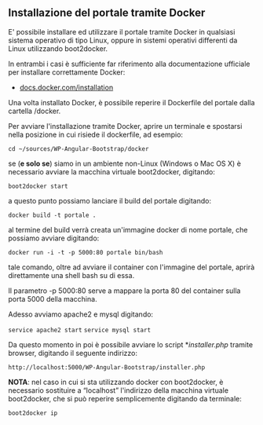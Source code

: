 ## Installazione del portale tramite Docker

E' possibile installare ed utilizzare il portale tramite Docker in qualsiasi sistema operativo di tipo Linux, oppure in sistemi operativi differenti da Linux utilizzando boot2docker.

In entrambi i casi è sufficiente far riferimento alla documentazione ufficiale per installare correttamente Docker:

- [docs.docker.com/installation](https://docs.docker.com/installation/)

Una volta installato Docker, è possibile reperire il Dockerfile del portale dalla cartella /docker.

Per avviare l'installazione tramite Docker, aprire un terminale e spostarsi nella posizione in cui risiede il dockerfile, ad esempio:

```cd ~/sources/WP-Angular-Bootstrap/docker```

se (**e solo se**) siamo in un ambiente non-Linux (Windows o Mac OS X) è necessario avviare la macchina virtuale boot2docker, digitando:

```boot2docker start```

a questo punto possiamo lanciare il build del portale digitando:

```docker build -t portale .```
 
al termine del build verrà creata un'immagine docker di nome portale, che possiamo avviare digitando:

```docker run -i -t -p 5000:80 portale bin/bash```

tale comando, oltre ad avviare il container con l'immagine del portale, aprirà direttamente una shell bash su di essa.

Il parametro -p 5000:80 serve a mappare la porta 80 del container sulla porta 5000 della macchina.

Adesso avviamo apache2 e mysql digitando:

```service apache2 start```
```service mysql start```

Da questo momento in poi è possibile avviare lo script **installer.php* tramite browser, digitando il seguente indirizzo:

```http://localhost:5000/WP-Angular-Bootstrap/installer.php```

**NOTA**: nel caso in cui si sta utilizzando docker con boot2docker, è necessario sostituire a “localhost” l'indirizzo della macchina virtuale boot2docker, che si può reperire semplicemente digitando da terminale:

```boot2docker ip```
